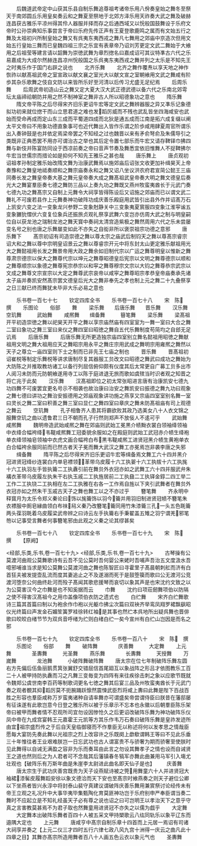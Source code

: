 <!-- { "loadSidebar": true } -->
　　后魏道武帝定中山获其乐县自制乐舞追尊祖考诸帝乐用八佾奏皇始之舞冬至祭天于南郊圆丘乐用皇矣奏云和之舞夏至祭地于北郊方泽乐用天祚奏大武之舞及破赫连昌获古雅乐平凉州得其伶人器服并择而存之后通西域又以恱般国鼓舞设于乐府文帝时公孙崇典知乐事尝言于帝曰乐府先传正声有王夏登歌鹿鸣之属而有文始五行之舞及太祖初兴所制皇始之舞又有呉夷东夷西戎之舞凡七舞用之郊庙中京造次但用文始五行皇始三舞而已皇魏四祖三宗之乐宜有表章帝乃诏刘芳更定文武二舞始于大飨用之后祖莹等建言请以韶舞为崇徳武舞为章烈揔名曰嘉成诏可其议特凖古六代之乐易嘉成为大成尔然赫连昌凉州恱般国之乐呉夷东夷西戎之舞并列之太乐是不知先王之时夷乐作于国门右辟之说也
　　北齐乐舞
　　北齐之舞作覆焘以享天地之神作恢祚以献髙祖武帝之室宣政以献文襄之室光大以献文宣之室朝飨用文武之舞咸有阶歩其杂乐歌舞之伎自文防以来皆所乐好至河清以后传习尤盛无足纪焉
　　后周乐舞
　　后周武帝初造山云之舞又定大夏大汉大武正德武德以备六代之乐南北郊雩坛太庙禘祫朝防并用之然不制神室之舞非古人所以昭德象功之意也
　　隋乐舞
　　隋文帝平陈之后尽得宋齐旧乐更诏牛宏等定文武之舞辨器服之异又凖乐记象德拟功初来就位揔干而山立思君道之难也发蹈厉威而不残也武乱皆坐四海咸安也武始而受命再成而定山东三成而平蜀道四成而北狄是通五成而江南是拓六成复缀以阐太平文帝曰不用象功德直象事可也近代舞出入皆作乐谓之阶歩咸用肆夏周官所谓乐出入奏钟鼓是也并依定焉梁帝罢之不知经之过也魏晋以来有矛俞弩俞及朱儒导引之类既非正典悉罢不用亦可谓治古之举也其后定令置七部乐而牛宏又请存鞞铎巾拂四舞与新伎并陈宴防同设于西凉前奏之帝曰音声节奏及舞悉宜依旧惟舞人不捉鞞拂尔牛宏当世儒宗而措论如是抑何不知先王雅乐之甚也哉
　　唐乐舞上
　　唐贞观初诏祖孝孙制定雅乐始改隋文舞为治康武舞焉以施郊庙后诏张文收更加补缉昊天上帝奏豫和之舞皇地祗奏顺和之舞宗庙奏永和之舞又诏八坐议洪农府君宣简公懿王三庙同奏长发之舞皇帝奏大基之舞元皇帝奏大成之舞髙祖武皇帝奏大明之舞文德皇后奏光大之舞宴羣臣奏七德之舞防三品以上奏九功之舞既又燕州牧蛮夷酋长于元武门奏七德九功之舞髙宗又自制上元舞令大祠享皆得陈设后又诏施之郊庙而已以谓文武二舞礼不可废若县作上元舞奏神功破阵功成庆善乐殿庭用武皆引出县外作并诏髙万石上凯安六变之法一变象龙兴参野二变象尅静关中三变象夷夏賔服四变象江淮寜谧五变象玁狁慴伏六变复位象兵还振旅贞观礼祭享武舞六变岂亦仿周大武之制与明皇嗣位自以获龙池之瑞制龙池之舞天寳中奏祠太清宫造紫极之舞然周用六代之乐未尝屡变名号之别也唐之乐舞屡变如此不亦失之自衒非所以褒崇祖宗功德之意邪
　　唐乐舞下
　　髙宗初诏有司造崇德之舞以尊太宗之庙武后制钧天之舞以尊髙宗睿宗诏大和之舞以尊中宗明皇诏景云之舞以尊睿宗开元中将东封太山更定雅乐献祖用光大之舞懿祖用长发之舞景帝用大政之舞余如旧制代宗以广运之舞尊明皇以惟新之舞尊肃宗德宗以保大之舞尊代宗以坤元之舞尊昭德皇后宪宗以文明之舞尊德宗以顺和之舞尊顺宗以象德之舞尊宪宗恭宗以和寜之舞尊穆宗文宗以大钧之舞尊恭宗武宗以文成之舞尊文宗宣宗以大定之舞尊武宗哀帝以咸寜之舞尊昭宗孝恭皇帝庙奏承先诸太子庙并奏凯安然髙宗罢文德皇后光大之舞非奉先之孝也制上元之舞二十九叠祭享之日三献已终而舞犹未毕非大乐必易之意也

　　乐书卷一百七十七
　　钦定四库全书
　　乐书卷一百七十八
　　宋　陈　撰
　　乐图论
　　俗部
　　舞
　　梁乐舞　　后唐乐舞　　晋乐舞
　　汉乐舞　　空玑舞　　　武始舞
　　咸熈舞　　缉备舞　　　簮笔舞
　　梁乐舞
　　梁髙祖开平初造崇徳之舞以祀昊天开平之舞以享宗庙然庙有四室室为一舞一室曰大合之舞二室曰象功之舞三室曰来仪之舞四室曰昭徳之舞自五代乐舞制度苟简均之自郐无足讥焉
　　后唐乐舞
　　后唐乐舞无所更造独宗庙四室别立舞名懿祖用昭徳之舞献祖用文明之舞大祖用应天之舞昭宗用永平之舞庄宗用武成之舞明宗用雍熈之舞然以天子之尊立一庙四室则下士之制而已非先王七庙之制也
　　晋乐舞
　　晋髙祖初诏崔棁等制定乐舞棁等讲求唐制尽复其器服工贠改文曰昭德之舞武曰成功之舞始为大防陈之并推取教坊诸工以备行列屈信俯仰颇有仪度其后太常更自广募工贠多出市人阅习未防而元防朝飨遂用寺工以陈于庭进退无旅而歌如虞殡当时识者观之知晋之将亡兆于此矣
　　汉乐舞
　　汉髙祖即位之初太常张昭进言唐有治康凯安七德九功四舞不可废罢宜更名号示不相袭也故治康曰治安之舞凯安曰振德之舞九功曰观象之舞七德曰讲功之舞治安振德用之郊庙观象讲功施之燕享又宗庙四室室别名舞一室曰灵长之舞二室曰积善之舞三室曰显仁之舞四室曰章庆之舞未防髙祖庙有司上观德之舞云
　　空玑舞
　　孔子相鲁齐人患其将霸欲败其政乃选美女八十人衣文锦之服舞空玑之曲以遗鲁君三日不朝而孔子行然则郑声不放佞人不逺可乎
　　武始舞　　咸熈舞
　　魏明帝造武始咸熈之舞在郊庙则武始工冕黒介帻黝衣裳白领袖绛领袖中衣绛合幅袴绛韦鞮咸熈舞工冠委貌余服如之在殿庭则武始工武冠赤介帻生绛袍单衣绛领袖皂领袖中衣虎文画合幅袴白布黒韦鞮咸熈工进贤冠黑介帻生黄袍单衣白合幅袴余服同前而已然古者天子冕而舞大武汉之舞工亦冕焉岂非袭李唐之失邪
　　缉备舞
　　隋平陈之后尽得宋齐旧乐更诏牛宏等缉备焉文舞工六十四并黑介冠进贤冠绛纱连裳白内单皂褾领革带乌皮履十六工执翣十六工执帗十六工执旄十六工执羽左手皆执籥二工执纛引前在舞贠外衣冠亦如之武舞工六十四并服武弁朱褠衣革带乌皮履左执朱干右执玉戚二工执旌居前二工执鼗二工执铎金錞二四工举二工作二工执铙二工执相在左二工执雅在右各一工作焉自旌以下夹引武舞者在舞贠外衣冠亦如之然朱干玉戚古天子之舞也舞工以之不亦过乎
　　簪笔舞
　　齐永明中释寳月为太乐令郑义秦论曰饰以旄籥饰以羽今籥并用羽旧制进贤冠帻不簪笔朱衣褾服中厠皂縁曲领白布祙舄义秦乃改簪笔籥同用竹朱漆籥三孔一头五色毦籥两头葆羽毦着乌皮履梁武帝辨之曰诗云左手执籥右手秉翟盖五雉之羽宁谓羌邪笔笏以记事受言舞者何事簪笔邪由此观之义秦之论其缪甚矣

　　乐书卷一百七十八
　　钦定四库全书
　　乐书卷一百七十九
　　宋　陈　撰
　　【原阙】

<经部,乐类,乐书,卷一百七十九>
<经部,乐类,乐书,卷一百七十九>
　　古琴操有公莫渡河曲观公莫舞歌诗有云吾不见公莫时吾何婴公来姥时吾哺声吾治五文度汲水吾噫邪哺谁当求是知公莫舞公莫渡河曲之舞也陈智匠曰寻霍里子髙晨朝刺舡而济有白首狂夫被发提壶乱流而度其妻追止之不及遂溺而死于是鼓箜篌而歌曰公无渡河公竞渡河堕奈公何曲终赴河而殁子髙闻其歌悲援琴而哀切以象其声是也宋沈约文致之以为公莫害汉今之巾舞是也不知奚据而云
　　巾舞
　　沈约曰项荘劒舞项伯以防隔之使不得害汉髙祖今之用巾盖像项伯衣防之遗式也
　　白纻舞
　　宋齐白纻舞歌诗三篇其首篇曰制以为袍余作巾袍以光躯巾拂尘次篇曰双袂齐举鸾凤翔罗裙飘飖昭仪光终篇曰声发金石媚笙簧罗袿徐转红袖是其事也然纻本呉地所出疑呉舞也晋俳歌曰皎皎白绪节节为双呉音呼绪为纻则白绪白纻一矣今宣州有白纻山岂因是而名之邪

　　乐书卷一百七十九
　　钦定四库全书
　　乐书卷一百八十
　　宋　陈　撰
　　乐图论
　　俗部
　　舞
　　破阵舞　　　　庆善舞　　　大定舞
　　上元舞　　　　圣夀舞　　　光圣舞
　　燕乐舞　　　　长夀舞　　　天授舞
　　万嵗舞　　　　龙池舞　　　小破阵舞破阵舞
　　唐太宗在位七年制破阵乐舞左圆右方先偏后伍鱼丽鹅贯箕张翼舒交错屈信首尾廻互以象战阵之形吕才依图教乐工百二十人被甲持防执纛而习之凡舞三变毎变为四阵有来往疾徐击刺之象以应歌节既就令魏郑公虞世南李百药等制歌词更名七徳之舞其后宴三品及州牧蛮夷酋长于元武门奏之观者覩其抑蹈厉莫不扼腕踊跃懔然震悚武臣烈将咸上夀曰此舞是陛下百战百胜之形容也羣臣咸称万岁蛮夷诸种自请率舞亦可谓盛矣帝尝谓侍臣曰朕昔在藩邸屡有征诛遂有此歌岂意今日登之雅乐所以被于乐章示不忘本也永徽以后朝羣臣陈乐架帝曰被甲而舞者情不忍观所司宜勿设因惨怆久之后更诏改破阵乐舞为神功破阵乐仪凤中帝在九成宫宴韩王元嘉霍王元凯等方其乐作韦万石奏曰破阵乐舞是皇祚发迹所由宜祖宗盛烈传之于后自天皇临御寝而不作羣臣无以称述将何以发孝思之情哉臣愿每大宴防先奏此舞以光祖宗之烈上改容许之乐既阕上歔欷谓韩王等曰不见此乐垂三十年惟往者王业艰难朕岂一日忘武功也古人谓富贵不与骄奢为期而骄奢至使朕时见此舞得以自诫无满盈之容非为乐而奏耳由此言之勿设其舞孝子之情也设而自诫贤王之道也然则后之为人君者可不念哉其后藩镇春冬犒军亦舞此曲兼用马军引入塲尤壮观也【破阵乐有万斯年曲是朱崖李太尉进此曲名即天仙子是也】
　　庆善舞
　　唐太宗生于武功庆善宫既贵为天子设燕赋诗被之筦用舞童六十人并进贤冠大袖裙漆髺皮履舞蹈安徐以象文德洽而天下安也至髙宗时飨燕奏之则天子避位公卿以下坐燕者皆兴永淳中将封泰山裴守真建议谓破阵庆善乐舞用兼賔祭讨论经传未有帝王立观之礼况升中大事华夷毕集甄陶化育莫匪神功岂于乐府别申严奉臣谓当奏二舞时不应起立是不知礼经虽天子必有尊之说也诏之曰可岂明王以孝治天下之意乎守真之言害教莫甚焉不为君子取也然舞童用进贤冠不亦失之以儒为戯乎
　　大定舞
　　大定舞本出破阵乐舞者百四十人被五采文甲持槊歌云八纮同轨乐以象平辽东而邉隅大定也
　　上元舞
　　唐咸亨中髙宗自制乐章十四首而上元居一焉诏有司诸大祠享并奏之【上元二仪三才四时五行六律七政八风九宫十洲得一庆云之曲凡此十四章之目】其舞亦髙宗所造用舞者百八十人画五色云衣以象元气也
　　圣夀舞
